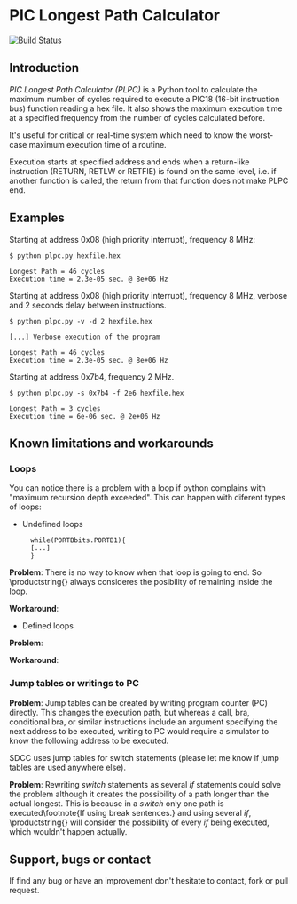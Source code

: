 PIC Longest Path Calculator
=======================

[![Build Status](https://travis-ci.org/diegoherranz/pic-longest-path-calculator.svg?branch=master)](https://travis-ci.org/diegoherranz/pic-longest-path-calculator)

Introduction
---------------

*PIC Longest Path Calculator (PLPC)* is a Python tool to calculate the maximum number of cycles required to execute a PIC18 (16-bit instruction bus) function reading a hex file. It also shows the maximum execution time at a specified frequency from the number of cycles calculated before.

It's useful for critical or real-time system which need to know the worst-case maximum execution time of a routine.
  
Execution starts at specified address and ends when a return-like instruction (RETURN, RETLW or RETFIE) is found on the same level, i.e. if another function is called, the return from that function does not make PLPC end.



Examples
--------

Starting at address 0x08 (high priority interrupt), frequency 8 MHz:

	$ python plpc.py hexfile.hex

	Longest Path = 46 cycles
	Execution time = 2.3e-05 sec. @ 8e+06 Hz

Starting at address 0x08 (high priority interrupt), frequency 8 MHz, verbose and 2 seconds delay between instructions.

	$ python plpc.py -v -d 2 hexfile.hex

	[...] Verbose execution of the program

	Longest Path = 46 cycles
	Execution time = 2.3e-05 sec. @ 8e+06 Hz
	
Starting at address 0x7b4, frequency 2 MHz.

	$ python plpc.py -s 0x7b4 -f 2e6 hexfile.hex

	Longest Path = 3 cycles
	Execution time = 6e-06 sec. @ 2e+06 Hz





Known limitations and workarounds
---------------------------------------------

### Loops
You can notice there is a problem with a loop if python complains with "maximum recursion depth exceeded". This can happen with diferent types of loops:

* Undefined loops
		
		while(PORTBbits.PORTB1){
		[...]
		}			

__Problem__: There is no way to know when that loop is going to end. So \productstring{} always consideres the posibility of remaining inside the loop. 

__Workaround__:

* Defined loops

__Problem__:

__Workaround__:


### Jump tables or writings to PC
		
__Problem__: Jump tables can be created by writing program counter (PC) directly. This changes the execution path, but whereas a call, bra, conditional bra, or similar instructions include an argument specifying the next address to be executed, writing to PC would require a simulator to know the following address to be executed.
			
SDCC uses jump tables for switch statements (please let me know if jump tables are used anywhere else).			
	
__Problem__: Rewriting *switch* statements as several *if* statements could solve the problem although it creates the possibility of a path longer than the actual longest. This is because in a *switch* only one path is executed\footnote{If using break sentences.} and using several *if*, \productstring{} will consider the possibility of every *if* being executed, which wouldn't happen actually.


Support, bugs or contact
------------------------
If find any bug or have an improvement don't hesitate to contact, fork or pull request.
